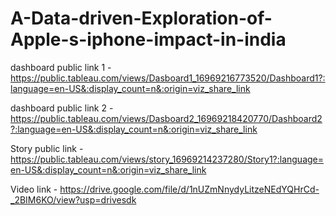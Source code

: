 # A-Data-driven-Exploration-of-Apple-s-iphone-impact-in-india

dashboard public link 1 - https://public.tableau.com/views/Dasboard1_16969216773520/Dashboard1?:language=en-US&:display_count=n&:origin=viz_share_link

dashboard public link 2 - https://public.tableau.com/views/Dasboard2_16969218420770/Dashboard2?:language=en-US&:display_count=n&:origin=viz_share_link

Story public link - https://public.tableau.com/views/story_16969214237280/Story1?:language=en-US&:display_count=n&:origin=viz_share_link

Video link - https://drive.google.com/file/d/1nUZmNnydyLitzeNEdYQHrCd-_2BIM6KO/view?usp=drivesdk
